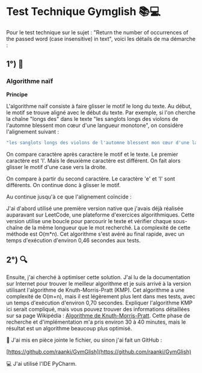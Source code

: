 # Test Technique Gymglish 📚💻

Pour le test technique sur le sujet : "Return the number of occurrences of the passed word (case insensitive) in text", voici les détails de ma démarche :

## 1°) 🚀


### Algorithme naïf

**Principe**

L'algorithme naïf consiste à faire glisser le motif le long du texte. Au début, le motif se trouve aligné avec le début du texte. Par exemple, si l'on cherche la chaîne "longs des" dans le texte "les sanglots longs des violons de l'automne blessent mon cœur d'une langueur monotone", on considère l'alignement suivant :

```sh
"les sanglots longs des violons de l'automne blessent mon cœur d'une langueur monotone.longs des"
```

On compare caractère après caractère le motif et le texte. Le premier caractère est 'l'. Mais le deuxième caractère est différent. On fait alors glisser le motif d'une case vers la droite.

On compare à partir du second caractère. Le caractère 'e' et 'l' sont différents. On continue donc à glisser le motif.

Au continue jusqu'à ce que l'alignement coïncide :




J'ai d'abord utilisé une première version native que j'avais déjà réalisée auparavant sur LeetCode, une plateforme d'exercices algorithmiques. Cette version utilise une boucle pour parcourir le texte et vérifier chaque sous-chaîne de la même longueur que le mot recherché. La complexité de cette méthode est O(m\*n). Cet algorithme s'est avéré au final rapide, avec un temps d'exécution d'environ 0,46 secondes aux tests.

## 2°) 🔍

Ensuite, j'ai cherché à optimiser cette solution. J'ai lu de la documentation sur Internet pour trouver le meilleur algorithme et je suis arrivé à la version utilisant l'algorithme de Knuth-Morris-Pratt (KMP). Cet algorithme a une complexité de O(m+n), mais il est légèrement plus lent dans mes tests, avec un temps d'exécution d'environ 0,70 secondes. Expliquer l'algorithme KMP ici serait compliqué, mais vous pouvez trouver des informations détaillées sur sa page Wikipédia : [Algorithme de Knuth-Morris-Pratt](https://fr.wikipedia.org/wiki/Algorithme_de_Knuth-Morris-Pratt). Cette phase de recherche et d'implémentation m'a pris environ 30 à 40 minutes, mais le résultat est un algorithme beaucoup plus optimisé.

📎 J'ai mis en pièce jointe le fichier, ou sinon j'ai fait un GitHub : 

[https://github.com/raanki/GymGlish](https://github.com/raanki/GymGlish)

💻 J'ai utilisé l'IDE PyCharm.

